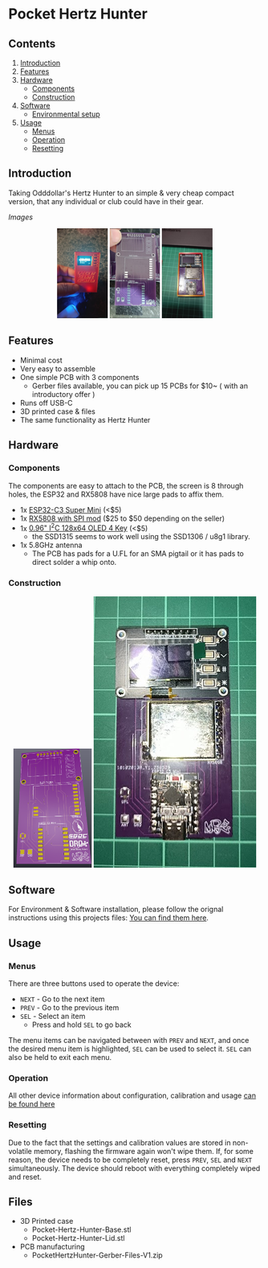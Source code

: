# Pocket Hertz Hunter

## Contents

1. [Introduction](#introduction)
2. [Features](#features)
3. [Hardware](#hardware)
    - [Components](#components)
    - [Construction](#Construction)
4. [Software](#software)
    - [Environmental setup](#environment-setup)
5. [Usage](#usage)
    - [Menus](#menus)
    - [Operation](#Operation)
    - [Resetting](#resetting)

## Introduction

Taking Odddollar's Hertz Hunter to an simple & very cheap compact version, that any individual or club could have in their gear.

*Images*

<div align="center">
    <img src="./images/PHH-usb.jpg" alt="Device example" width="20%" />
    <img src="./images/PHH-Boards.jpg" alt="Device example" width="20%" />
    <img src="./images/PHH-In-case.jpg" alt="Scan example" width="20%" />
</div>

## Features

- Minimal cost
- Very easy to assemble
- One simple PCB with 3 components 
    - Gerber files available, you can pick up 15 PCBs for $10~ ( with an introductory offer )
- Runs off USB-C
- 3D printed case & files
- The same functionality as Hertz Hunter

## Hardware

### Components

The components are easy to attach to the PCB, the screen is 8 through holes, the ESP32 and RX5808 have nice large pads to affix them.

- 1x [ESP32-C3 Super Mini](https://www.aliexpress.com/w/wholesale-esp32-c3-super-mini.html) (<$5)
- 1x [RX5808 with SPI mod](https://www.aliexpress.com/w/wholesale-rx5808-spi.html) (\$25 to \$50 depending on the seller)
- 1x [0.96" I<sup>2</sup>C 128x64 OLED 4 Key](https://www.aliexpress.com/w/wholesale-OLED-Display-with-4x4-key-I2C-SSD1315.html) (<$5)
    - the SSD1315 seems to work well using the SSD1306 / u8g1 library.
- 1x 5.8GHz antenna
    - The PCB has pads for a U.FL for an SMA pigtail or it has pads to direct solder a whip onto.

### Construction

<div align="center">
    <img src="./images/PocketHertzHunter4.png" alt="PCB" width="31%"/>
    <img src="./images/Board-constructed.png" alt="assembled" />
</div>

## Software
For Environment & Software installation, please follow the orignal instructions using this projects files:
[You can find them here](https://github.com/odddollar/Hertz-hunter?tab=readme-ov-file#software). 

## Usage

### Menus

There are three buttons used to operate the device:

- `NEXT` - Go to the next item
- `PREV` - Go to the previous item
- `SEL` - Select an item
    - Press and hold `SEL` to go back

The menu items can be navigated between with `PREV` and `NEXT`, and once the desired menu item is highlighted, `SEL` can be used to select it. `SEL` can also be held to exit each menu.

### Operation

All other device information about configuration, calibration and usage [ can be found here ](https://github.com/odddollar/Hertz-hunter?tab=readme-ov-file#usage)


### Resetting

Due to the fact that the settings and calibration values are stored in non-volatile memory, flashing the firmware again won't wipe them. If, for some reason, the device needs to be completely reset, press `PREV`, `SEL` and `NEXT` simultaneously. The device should reboot with everything completely wiped and reset.

## Files
- 3D Printed case
    - Pocket-Hertz-Hunter-Base.stl
    - Pocket-Hertz-Hunter-Lid.stl
- PCB manufacturing
    - PocketHertzHunter-Gerber-Files-V1.zip